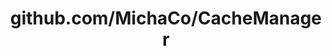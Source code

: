 ---
layout: post
title: github.com/MichaCo/CacheManager
categories: link
tags: [انگلیسی, گیت‌هاب, برنامه‌نویسی]
---